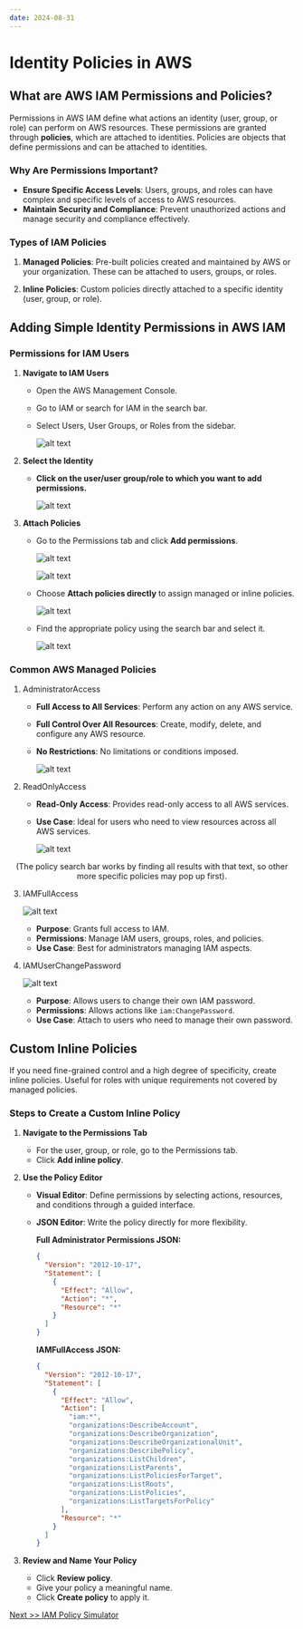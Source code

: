```yaml
---
date: 2024-08-31
---
```


# Identity Policies in AWS

## What are AWS IAM Permissions and Policies?

Permissions in AWS IAM define what actions an identity (user, group, or role) can perform on AWS resources. These permissions are granted through **policies**, which are attached to identities. Policies are objects that define permissions and can be attached to identities.

### Why Are Permissions Important?

- **Ensure Specific Access Levels**: Users, groups, and roles can have complex and specific levels of access to AWS resources.
- **Maintain Security and Compliance**: Prevent unauthorized actions and manage security and compliance effectively.

### Types of IAM Policies

1. **Managed Policies**: Pre-built policies created and maintained by AWS or your organization. These can be attached to users, groups, or roles.

2. **Inline Policies**: Custom policies directly attached to a specific identity (user, group, or role).

## Adding Simple Identity Permissions in AWS IAM

### Permissions for IAM Users

1. **Navigate to IAM Users**

   - Open the AWS Management Console.
   - Go to IAM or search for IAM in the search bar.
   - Select Users, User Groups, or Roles from the sidebar.

     ![alt text](img/permission.png)

2. **Select the Identity**

   - **Click on the user/user group/role to which you want to add permissions.**

     ![alt text](<img/click user.png>)

3. **Attach Policies**

   - Go to the Permissions tab and click **Add permissions**.

     ![alt text](<img/attatch policies.png>)

     ![alt text](<img/attatch policies2.png>)

   - Choose **Attach policies directly** to assign managed or inline policies.

     ![alt text](<img/attatch policies directly.png>)

   - Find the appropriate policy using the search bar and select it.

     ![alt text](<img/find appro policy.png>)

### Common AWS Managed Policies

1. AdministratorAccess

   - **Full Access to All Services**: Perform any action on any AWS service.
   - **Full Control Over All Resources**: Create, modify, delete, and configure any AWS resource.
   - **No Restrictions**: No limitations or conditions imposed.

     ![alt text](<img/no restrictions.png>)

2. ReadOnlyAccess

   - **Read-Only Access**: Provides read-only access to all AWS services.
   - **Use Case**: Ideal for users who need to view resources across all AWS services.

     ![alt text](<img/use case.png>)

<p align="center">
  (The policy search bar works by finding all results with that text, so other more specific policies may pop up first).
</p>

3. IAMFullAccess

   ![alt text](<img/iam full access.png>)

   - **Purpose**: Grants full access to IAM.
   - **Permissions**: Manage IAM users, groups, roles, and policies.
   - **Use Case**: Best for administrators managing IAM aspects.

4. IAMUserChangePassword

   ![alt text](<img/change pass.png>)

   - **Purpose**: Allows users to change their own IAM password.
   - **Permissions**: Allows actions like `iam:ChangePassword`.
   - **Use Case**: Attach to users who need to manage their own password.

## Custom Inline Policies

If you need fine-grained control and a high degree of specificity, create inline policies. Useful for roles with unique requirements not covered by managed policies.

### Steps to Create a Custom Inline Policy

1. **Navigate to the Permissions Tab**

   - For the user, group, or role, go to the Permissions tab.
   - Click **Add inline policy**.

2. **Use the Policy Editor**

   - **Visual Editor**: Define permissions by selecting actions, resources, and conditions through a guided interface.

   - **JSON Editor**: Write the policy directly for more flexibility.

     **Full Administrator Permissions JSON:**

     ```json
     {
       "Version": "2012-10-17",
       "Statement": [
         {
           "Effect": "Allow",
           "Action": "*",
           "Resource": "*"
         }
       ]
     }
     ```

     **IAMFullAccess JSON:**

     ```json
     {
       "Version": "2012-10-17",
       "Statement": [
         {
           "Effect": "Allow",
           "Action": [
             "iam:*",
             "organizations:DescribeAccount",
             "organizations:DescribeOrganization",
             "organizations:DescribeOrganizationalUnit",
             "organizations:DescribePolicy",
             "organizations:ListChildren",
             "organizations:ListParents",
             "organizations:ListPoliciesForTarget",
             "organizations:ListRoots",
             "organizations:ListPolicies",
             "organizations:ListTargetsForPolicy"
           ],
           "Resource": "*"
         }
       ]
     }
     ```

3. **Review and Name Your Policy**

   - Click **Review policy**.
   - Give your policy a meaningful name.
   - Click **Create policy** to apply it.

[Next >> IAM Policy Simulator](14%20-%20IAM%20Policy%20Simulator.md)

<!-- (13%20-%20Allowing%20Access%20to%20Billing%20Console.md) -->
